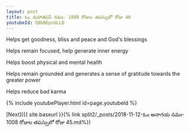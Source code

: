 ```yaml
---
layout: post
title: ఓం మహాతపస్ నమః- 1008 రోజుల తపస్సులో రోజు 46
youtubeId: Q0bBEpsULLQ
---
```

 
 
Helps get goodness, bliss and peace and God's blessings
 
Helps remain focused, help generate inner energy 
 
Helps boost physical and mental health 
 
Helps remain grounded and generates a sense of gratitude towards the greater power 
 
Helps reduce bad karma
 
 
 
 


{% include youtubePlayer.html id=page.youtubeId %}
 
[Next]({{ site.baseurl }}{% link  split2/_posts/2018-11-12-ఓం అనాగయ నమః- 1008 రోజుల తపస్సులో రోజు 45.md%})
 
